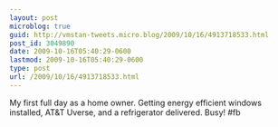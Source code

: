 ```yaml
---
layout: post
microblog: true
guid: http://vmstan-tweets.micro.blog/2009/10/16/4913718533.html
post_id: 3049890
date: 2009-10-16T05:40:29-0600
lastmod: 2009-10-16T05:40:29-0600
type: post
url: /2009/10/16/4913718533.html
---
```

My first full day as a home owner. Getting energy efficient windows installed, AT&T Uverse, and a refrigerator delivered. Busy! #fb
